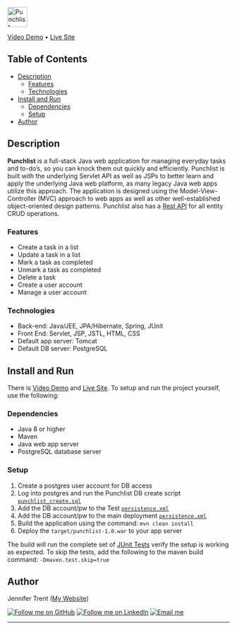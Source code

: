 <img src="src/main/webapp/images/check-square-regular.ico" 
	 alt="Punchlist" 
	 width="45" height="45">
	 
<a href="#key-features">Video Demo</a> •
<a href="http://jentrent.com/punchlist" target="_blank">Live Site</a> 

## Table of Contents
- [Description](#description)
	- [Features](#features)
	- [Technologies](#technologies)
- [Install and Run](#install-and-run)
	- [Dependencies](#dependencies)
	- [Setup](#setup)
- [Author](#author)

## Description
**Punchlist** is a full-stack Java web application for managing everyday tasks and to-do’s, so you can knock them out quickly and efficiently.  Punchlist is built with the underlying Servlet API as well as JSPs to better learn and apply the underlying Java web platform, as many legacy Java web apps utilize this approach. The application is designed using the Model-View-Controller (MVC) approach to web apps as well as other well-established object-oriented design patterns.  Punchlist also has a [Rest API](src/main/java/com/jentrent/punchlist/api) for all entity CRUD operations.

### Features
- Create a task in a list
- Update a task in a list
- Mark a task as completed
- Unmark a task as completed
- Delete a task
- Create a user account
- Manage a user account

### Technologies
- Back-end: Java/JEE, JPA/Hibernate, Spring, JUnit
- Front End: Servlet, JSP, JSTL, HTML, CSS
- Default app server: Tomcat
- Default DB server: PostgreSQL

## Install and Run
There is <a href="#key-features">Video Demo</a> and <a href="http://jentrent.com/punchlist" target="_blank">Live Site</a>. To setup and run the project yourself, use the following:

### Dependencies

- Java 8 or higher
- Maven
- Java web app server
- PostgreSQL database server

### Setup
1. Create a postgres user account for DB access
2. Log into postgres and run the Punchlist DB create script [`punchlist_create.sql`](src/main/resources/sql/punchlist.sql)
3. Add the DB account/pw to the Test [`persistence.xml`](src/test/resources/META-INF/persistence.xml)
4. Add the DB account/pw to the main deployment [`persistence.xml`](src/main/resources/META-INF/persistence.xml)
5. Build the application using the command: `mvn clean install`
6. Deploy the `target/punchlist-1.0.war` to your app server

The build will run the complete set of [JUnit Tests](src/test/java/com/jentrent/punchlist/service/test/) verify the setup is working as expected. To skip the tests, add the following to the maven build command:  `-Dmaven.test.skip=true`

## Author

Jennifer Trent (<a href="http://jentrent.com" target="_blank">My Website</a>)

[![Follow me on GitHub](https://img.shields.io/badge/GitHub-100000?style=for-the-badge&logo=github&logoColor=white)](https://github.com/jentrent) 
[![Follow me on LinkedIn](https://img.shields.io/badge/LinkedIn-0077B5?style=for-the-badge&logo=linkedin&logoColor=white)](https://www.linkedin.com/in/jenniferltrent/)
[![Email me](https://img.shields.io/badge/Gmail-D14836?style=for-the-badge&logo=gmail&logoColor=white)](mailto:Jltrent12@gmail.com)

</div>





---
